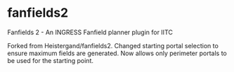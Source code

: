 # fanfields2
Fanfields 2 - An INGRESS Fanfield planner plugin for IITC

Forked from Heistergand/fanfields2.
Changed starting portal selection to ensure maximum fields are generated. Now allows
only perimeter portals to be used for the starting point.

